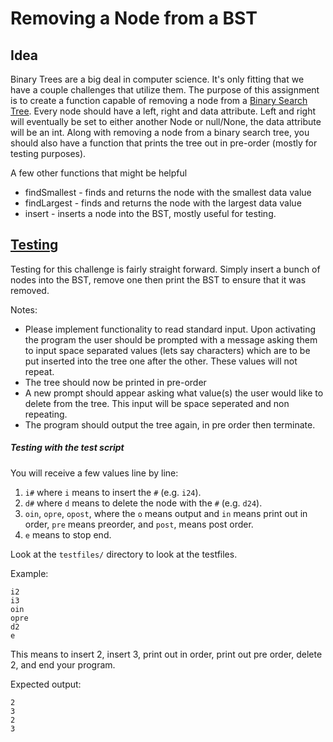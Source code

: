 Removing a Node from a BST
======
Idea
------
Binary Trees are a big deal in computer science. It's only fitting that we have a couple challenges that utilize them. The purpose of this assignment is to create a function capable of removing a node from a [Binary Search Tree](https://en.wikipedia.org/wiki/Binary_search_tree). Every node should have a left, right and data attribute. Left and right will eventually be set to either another Node or null/None, the data attribute will be an int. Along with removing a node from a binary search tree, you should also have a function that prints the tree out in pre-order (mostly for testing purposes). 
 
 A few other functions that might be helpful
 * findSmallest - finds and returns the node with the smallest data value
 * findLargest - finds and returns the node with the largest data value
 * insert - inserts a node into the BST, mostly useful for testing.
 
 [Testing](https://github.com/YearOfProgramming/2017Challenges#testing)
 -----
 Testing for this challenge is fairly straight forward. Simply insert a bunch of nodes into the BST, remove one then print the BST to ensure that it was removed.
 
 Notes:
 * Please implement functionality to read standard input. Upon activating the program the user should be prompted with a message asking them to input space separated values (lets say characters) which are to be put inserted into the tree one after the other. These values will not repeat.
 * The tree should now be printed in pre-order
 * A new prompt should appear asking what value(s) the user would like to delete from the tree. This input will be space seperated and non repeating.
 * The program should output the tree again, in pre order then terminate.
 
 ##### Testing with the test script
 
 You will receive a few values line by line:
 
 1. `i#` where `i` means to insert the `#` (e.g. `i24`).
 2. `d#` where `d` means to delete the node with the `#` (e.g. `d24`).
 3. `oin`, `opre`, `opost`, where the `o` means output and `in` means print out in order, `pre` means preorder, and `post`, means post order.
 4. `e` means to stop end.
 
 Look at the `testfiles/` directory to look at the testfiles.
 
 
Example:
 
    i2
    i3
    oin
    opre
    d2
    e
  
This means to insert 2, insert 3, print out in order, print out pre order, delete 2, and end your program.

Expected output:

    2
    3
    2
    3
